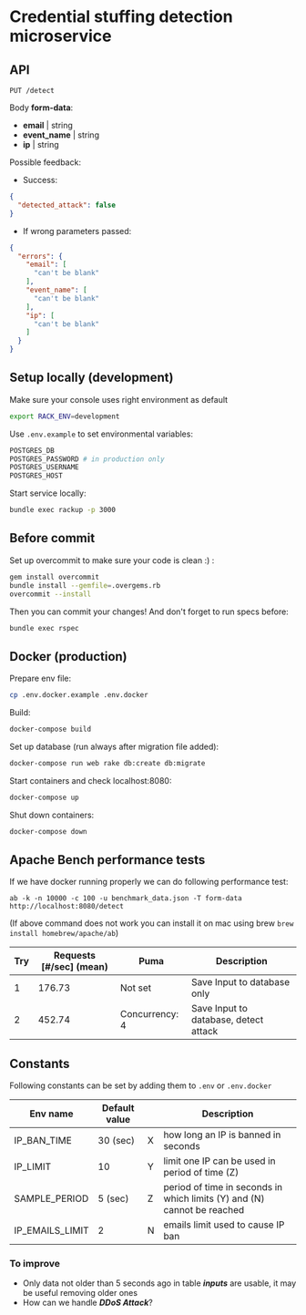 # Credential stuffing detection microservice

## API

`PUT /detect`

  Body **form-data**:
  * **email** | string
  * **event_name** | string
  * **ip** | string


  Possible feedback:
  * Success:

  ```json
  {
    "detected_attack": false
  }
  ```

  * If wrong parameters passed:

  ```json
  {
    "errors": {
      "email": [
        "can't be blank"
      ],
      "event_name": [
        "can't be blank"
      ],
      "ip": [
        "can't be blank"
      ]
    }
  }
  ```


## Setup locally (development)

Make sure your console uses right environment as default

```bash
export RACK_ENV=development
```

Use `.env.example` to set environmental variables:
```bash
POSTGRES_DB
POSTGRES_PASSWORD # in production only
POSTGRES_USERNAME
POSTGRES_HOST
```

Start service locally:
```bash
bundle exec rackup -p 3000
```

## Before commit
Set up overcommit to make sure your code is clean :) :

```bash
gem install overcommit
bundle install --gemfile=.overgems.rb
overcommit --install
```
Then you can commit your changes! And don't forget to run specs before:

```bash
bundle exec rspec
```

## Docker (production)

Prepare env file:
```bash
cp .env.docker.example .env.docker
```

Build:
```bash
docker-compose build
```
Set up database (run always after migration file added):
```bash
docker-compose run web rake db:create db:migrate
```
Start containers and check localhost:8080:
```bash
docker-compose up
```
Shut down containers:
```bash
docker-compose down
```

## Apache Bench performance tests

If we have docker running properly we can do following performance test:

`ab -k -n 10000 -c 100 -u benchmark_data.json -T form-data http://localhost:8080/detect`

(If above command does not work you can install it on mac using brew `brew install homebrew/apache/ab`)


Try | Requests [#/sec] (mean) | Puma | Description
--- | --- | --- | ---
1 | 176.73 | Not set | Save Input to database only
2 | 452.74 | Concurrency: 4 | Save Input to database, detect attack

## Constants

Following constants can be set by adding them to `.env` or `.env.docker`

Env name | Default value | | Description
--- | --- | --- | ---
IP_BAN_TIME | 30 (sec) | X | how long an IP is banned in seconds
IP_LIMIT | 10 | Y | limit one IP can be used in period of time (Z)
SAMPLE_PERIOD | 5 (sec) | Z | period of time in seconds in which limits (Y) and (N) cannot be reached
IP_EMAILS_LIMIT | 2 | N | emails limit used to cause IP ban

### To improve

* Only data not older than 5 seconds ago in table ***inputs*** are usable, it may be useful removing older ones
* How can we handle ***DDoS Attack***?
